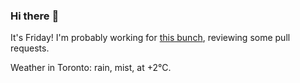 ### Hi there :wave:

It's Friday! I'm probably working for [this bunch](https://github.com/kohofinancial), reviewing some pull requests.

Weather in Toronto: rain, mist, at +2°C.
